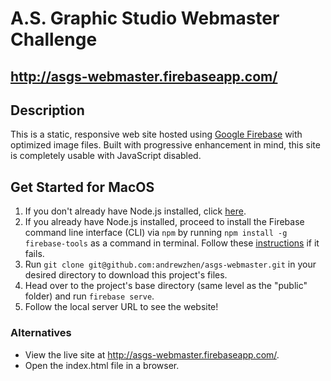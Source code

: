 # A.S. Graphic Studio Webmaster Challenge

## http://asgs-webmaster.firebaseapp.com/

## Description
This is a static, responsive web site hosted using [Google Firebase](https://firebase.google.com/) with optimized image files. Built with progressive enhancement in mind, this site is completely usable with JavaScript disabled.

## Get Started for MacOS
1. If you don't already have Node.js installed, click [here](https://github.com/creationix/nvm/blob/master/README.md).
2. If you already have Node.js installed, proceed to install the Firebase command line interface (CLI) via `npm` by running `npm install -g firebase-tools` as a command in terminal. Follow these [instructions](https://docs.npmjs.com/getting-started/fixing-npm-permissions) if it fails.
3. Run `git clone git@github.com:andrewzhen/asgs-webmaster.git` in your desired directory to download this project's files.
4. Head over to the project's base directory (same level as the "public" folder) and run `firebase serve`.
5. Follow the local server URL to see the website!

### Alternatives
- View the live site at http://asgs-webmaster.firebaseapp.com/.
- Open the index.html file in a browser.